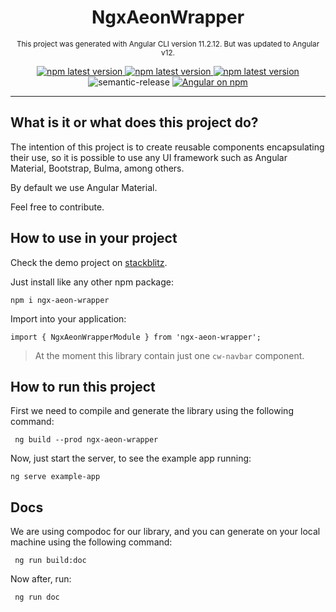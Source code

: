 <h1 align="center">NgxAeonWrapper</h1>

<p align="center">
  <small>
    This project was generated with Angular CLI version 11.2.12. But was updated to Angular v12.
  </small>
</p>

<p align="center">
  <a href="https://angular.io/guide/styleguide">
    <img alt="npm latest version" src="https://mgechev.github.io/angular2-style-guide/images/badge.svg">
  </a>

  <a href="https://github.com/newaeonweb/ngx-aeon-wrapper/actions/workflows/npm-publish.yml">
    <img alt="npm latest version" src="https://github.com/newaeonweb/ngx-aeon-wrapper/actions/workflows/npm-publish.yml/badge.svg">
  </a>

  <a href="https://www.npmjs.com/package/ngx-aeon-wrapper">
    <img alt="npm latest version" src="https://img.shields.io/npm/v/semantic-release/latest.svg">
  </a>

  <img alt="semantic-release" src="https://img.shields.io/badge/%20%20%F0%9F%93%A6%F0%9F%9A%80-semantic--release-e10079.svg">

  <a href="https://www.npmjs.com/ngx-aeon-wrapper">
    <img src="https://img.shields.io/npm/v/ngx-aeon-wrapper.svg?logo=npm&logoColor=fff&label=NPM+package&color=limegreen" alt="Angular on npm" />
  </a>
</p>

---

## What is it or what does this project do?

The intention of this project is to create reusable components encapsulating their use, so it is possible to use any UI framework such as Angular Material, Bootstrap, Bulma, among others.

By default we use Angular Material.

Feel free to contribute.

## How to use in your project

Check the demo project on [stackblitz](https://stackblitz.com/edit/angular-ngx-aeon-wrapper-demo?file=src/app/app.component.ts).

Just install like any other npm package:

```
npm i ngx-aeon-wrapper
```

Import into your application:

```
import { NgxAeonWrapperModule } from 'ngx-aeon-wrapper';
```

> At the moment this library contain just one `cw-navbar` component.

## How to run this project

First we need to compile and generate the library using the following command:

```
 ng build --prod ngx-aeon-wrapper
```

Now, just start the server, to see the example app running:

```
ng serve example-app
```

## Docs

We are using compodoc for our library, and you can generate on your local machine using the following command:

```
 ng run build:doc
```

Now after, run:

```
 ng run doc
```
